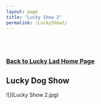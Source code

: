 ```yaml
---
layout: page
title: "Lucky Show 2"
permalink: /LuckyShow2/
---
```

<br />
<br />
<h3>
<a href="https://ryancaseymba.github.io/LuckyLad/">Back to Lucky Lad Home Page</a>
</h3>

## Lucky Dog Show

![](Lucky Show 2.jpg)
